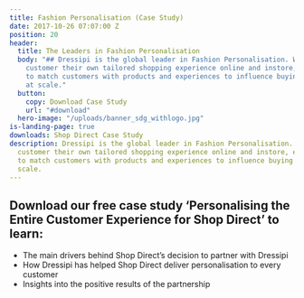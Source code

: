 ```yaml
---
title: Fashion Personalisation (Case Study)
date: 2017-10-26 07:07:00 Z
position: 20
header:
  title: The Leaders in Fashion Personalisation
  body: "## Dressipi is the global leader in Fashion Personalisation. We give each
    customer their own tailored shopping experience online and instore, enabling retailers
    to match customers with products and experiences to influence buying behaviour
    at scale."
  button:
    copy: Download Case Study
    url: "#download"
  hero-image: "/uploads/banner_sdg_withlogo.jpg"
is-landing-page: true
downloads: Shop Direct Case Study
description: Dressipi is the global leader in Fashion Personalisation. We give each
  customer their own tailored shopping experience online and instore, enabling retailers
  to match customers with products and experiences to influence buying behaviour at
  scale.
---
```


## Download our free case study ‘Personalising the Entire Customer Experience for Shop Direct’ to learn:

* The main drivers behind Shop Direct’s decision to partner with Dressipi
* How Dressipi has helped Shop Direct deliver personalisation to every customer
* Insights into the positive results of the partnership

